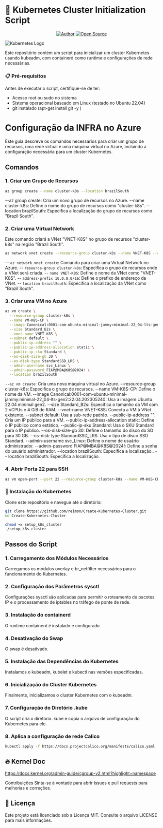 # 🚀 Kubernetes Cluster Initialization Script

<p align="center">
<a href="https://github.com/reimon"><img title="Author" src="https://img.shields.io/badge/Author-DeepSociety-svg?style=for-the-badge&logo=github"></a>
<a href="#"><img title="Open Source" src="https://img.shields.io/badge/Open%20Source-%E2%9D%A4-green?style=for-the-badge"></a>
</p>

![Kubernetes Logo](https://kubernetes.io/images/kubernetes-horizontal-color.png)

Este repositório contém um script para inicializar um cluster Kubernetes usando kubeadm, com containerd como runtime e configurações de rede necessárias.

### 📋 Pré-requisitos

Antes de executar o script, certifique-se de ter:

- Acesso root ou sudo no sistema
- Sistema operacional baseado em Linux (testado no Ubuntu 22.04)
- git instalado (apt-get install git -y )

# Configuração da INFRA no Azure

Este guia descreve os comandos necessários para criar um grupo de recursos, uma rede virtual e uma máquina virtual no Azure, incluindo a configuração necessária para um cluster Kubernetes.

## Comandos

### 1. Criar um Grupo de Recursos

```sh
az group create --name cluster-k8s --location brazilSouth
```

--az group create: Cria um novo grupo de recursos no Azure.
--name cluster-k8s: Define o nome do grupo de recursos como "cluster-k8s".
--location brazilSouth: Especifica a localização do grupo de recursos como "Brazil South".

### 2. Criar uma Virtual Network

Este comando criará a VNet "VNET-K8S" no grupo de recursos "cluster-k8s" na região "Brazil South".

```sh
az network vnet create --resource-group cluster-k8s --name VNET-K8S --address-prefix 10.0.0.0/16 --location brazilSouth
```

-- `az network vnet create`: Comando para criar uma Virtual Network no Azure.
-- `resource-group cluster-k8s`: Especifica o grupo de recursos onde a VNet será criada.
-- `name VNET-K8S`: Define o nome da VNet como "VNET-K8S".
-- `address-prefix 10.0.0.0/16`: Define o prefixo de endereço da VNet.
-- `location brazilSouth`: Especifica a localização da VNet como "Brazil South".

### 3. Criar uma VM no Azure

```sh
az vm create \
  --resource-group cluster-k8s \
  --name VM-K8S-CP \
  --image Canonical:0001-com-ubuntu-minimal-jammy:minimal-22_04-lts-gen2:22.04.202305240 \
  --size Standard_B2s \
  --vnet-name VNET-K8S \
  --subnet default \
  --public-ip-address "" \
  --public-ip-address-allocation static \
  --public-ip-sku Standard \
  --os-disk-size-gb 30 \
  --os-disk-type StandardSSD_LRS \
  --admin-username svc_Linux \
  --admin-password FIAP@MBA@K8S@2024! \
  --location brazilSouth
```

`--az vm create`: Cria uma nova máquina virtual no Azure.
--resource-group cluster-k8s: Especifica o grupo de recursos.
--name VM-K8S-CP: Define o nome da VM.
--image Canonical:0001-com-ubuntu-minimal-jammy:minimal-22_04-lts-gen2:22.04.202305240: Usa a imagem Ubuntu 22.04 minimal gen2.
--size Standard_B2s: Especifica o tamanho da VM com 2 vCPUs e 4 GiB de RAM.
--vnet-name VNET-K8S: Conecta a VM à VNet existente.
--subnet default: Usa a sub-rede padrão.
--public-ip-address "": Cria um IP público para a VM.
--public-ip-address-allocation static: Define o IP público como estático.
--public-ip-sku Standard: Usa o SKU Standard para o IP público.
--os-disk-size-gb 30: Define o tamanho do disco do SO para 30 GB.
--os-disk-type StandardSSD_LRS: Usa o tipo de disco SSD Standard.
--admin-username svc_Linux: Define o nome de usuário administrador.
--admin-password FIAP@MBA@K8S@2024!: Define a senha do usuário administrador.
--location brazilSouth: Especifica a localização..
-- location brazilSouth: Especifica a localização.

### 4. Abrir Porta 22 para SSH

```sh
az vm open-port --port 22 --resource-group cluster-k8s --name VM-K8S-CP
```

### 🔧 Instalação do Kubernetes

Clone este repositório e navegue até o diretório:

```bash
git clone https://github.com/reimon/Create-Kubernetes-Cluster.git
cd Create-Kubernetes-Cluster

chmod +x setup_k8s_cluster
./setup_k8s_cluster
```

## Passos do Script

### 1. Carregamento dos Módulos Necessários

Carregamos os módulos overlay e br_netfilter necessários para o funcionamento do Kubernetes.

### 2. Configuração dos Parâmetros sysctl

Configurações sysctl são aplicadas para permitir o roteamento de pacotes IP e o processamento de iptables no tráfego de ponte de rede.

### 3. Instalação do containerd

O runtime containerd é instalado e configurado.

### 4. Desativação do Swap

O swap é desativado.

### 5. Instalação das Dependências do Kubernetes

Instalamos o kubeadm, kubelet e kubectl nas versões especificadas.

### 6. Inicialização do Cluster Kubernetes

Finalmente, inicializamos o cluster Kubernetes com o kubeadm.

### 7. Configuração do Diretório .kube

O script cria o diretório .kube e copia o arquivo de configuração do Kubernetes para ele.

### 8. Aplica a configuração de rede Calico

```sh
kubectl apply -f https://docs.projectcalico.org/manifests/calico.yaml

```

## 🔥 Kernel Doc

https://docs.kernel.org/admin-guide/cgroup-v2.html?highlight=namespace

Contribuições
Sinta-se à vontade para abrir issues e pull requests para melhorias e correções.

## 📄 Licença

Este projeto está licenciado sob a Licença MIT. Consulte o arquivo LICENSE para mais informações.

